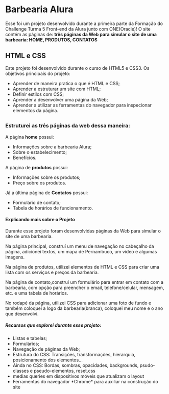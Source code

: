 # Barbearia Alura 

Esse foi um projeto desenvolvido durante a primeira parte da Formação do Challenge Turma 5 Front-end da Alura junto com ONE(Oracle)! 
O site contém as páginas de: <strong>três páginas da Web para simular o site de uma barbearia: HOME, PRODUTOS, CONTATOS</strong>

## HTML e CSS
Este projeto foi desenvolvido durante o curso de HTML5 e CSS3. Os objetivos principais do projeto:
- Aprender de maneira pratica o que é HTML e CSS;
- Aprender a estruturar um site com HTML;
- Definir estilos com CSS;
- Aprender a desenvolver uma página da Web;
- Aprender a utilizar as ferramentas do navegador para inspecionar elementos da página.

##

### Estruturei as três páginas da web dessa maneira: 
A página <strong>home</strong> possui: 
<ul>
  <li>Informações sobre a barbearia Alura;</li>
  <li>Sobre o estabelecimento;</li>
  <li>Benefícios.</li>
</ul>
A página de <strong>produtos</strong> possui:
<ul>
  <li>Informações sobre os produtos;</li>
  <li>Preço sobre os produtos.</li>
</ul>
Já a última página de <strong>Contatos</strong> possui:
<ul>
  <li>Formulário de contato;</li>
  <li>Tabela de horários de funcionamento.</li>
</ul>


#### Explicando mais sobre o Projeto

Durante esse projeto foram desenvolvidas páginas da Web para simular o site de uma barbearia.

Na página principal, construí um menu de navegação no cabeçalho da página, adicionei textos, um mapa de Pernambuco, um vídeo e algumas imagens.

Na página de produtos, utilizei elementos de HTML e CSS para criar uma lista com os serviços e preços da barbearia.

Na página de contato,construi um formulário para entrar em contato com a barbearia, com opção para preencher o email, telefone/celular, mensagem, etc. e uma tabela de horários.

No rodapé da página, utilizei CSS para adicionar uma foto de fundo e também coloquei a logo da barbearia(branca), coloquei meu nome e o ano que desenvolvi.

##### Recursos que explorei durante esse projeto: 
<ul>
  <li>Listas e tabelas;</li>
  <li>Formulários;</li>
  <li>Navegação de páginas da Web;</li>
  <li>Estrutura do CSS: Transições, transformações, hierarquia, posicionamento dos elementos...</li>
  <li> Ainda no CSS: Bordas, sombras, opacidades, backgrounds, psudo-classes e pseudo-elementos, reset.css</li>
  <li>medias queries em dispositivos móveis que atualizam o layout</li>
  <li>Ferramentas do navegador *Chrome* para auxiliar na construção do site </li>
</ul>

